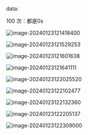 data: 

100 次：都是0s

![image-20240123121418400](D:\Code_Space\Javascript\WastelandExpress-Mod-Docs\benchmark\benchmark\image-20240123121418400.png)

![image-20240123121529253](D:\Code_Space\Javascript\WastelandExpress-Mod-Docs\benchmark\benchmark\image-20240123121529253.png)

![image-20240123121601638](D:\Code_Space\Javascript\WastelandExpress-Mod-Docs\benchmark\benchmark\image-20240123121601638.png)

![image-20240123121641111](D:\Code_Space\Javascript\WastelandExpress-Mod-Docs\benchmark\benchmark\image-20240123121641111.png)

![image-20240123122025520](D:\Code_Space\Javascript\WastelandExpress-Mod-Docs\benchmark\benchmark\image-20240123122025520.png)

![image-20240123122102477](D:\Code_Space\Javascript\WastelandExpress-Mod-Docs\benchmark\benchmark\image-20240123122102477.png)

![image-20240123122132360](D:\Code_Space\Javascript\WastelandExpress-Mod-Docs\benchmark\benchmark\image-20240123122132360.png)

![image-20240123122205137](D:\Code_Space\Javascript\WastelandExpress-Mod-Docs\benchmark\benchmark\image-20240123122205137.png)

![image-20240123122309000](D:\Code_Space\Javascript\WastelandExpress-Mod-Docs\benchmark\benchmark\image-20240123122309000.png)


